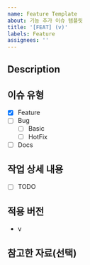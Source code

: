 ```yaml
---
name: Feature Template
about: 기능 추가 이슈 템플릿
title: '[FEAT] (v)'
labels: Feature
assignees: ''
---
```


## Description

## 이슈 유형 <!-- 체크는 수정하지 말것 -->

- [x] Feature
- [ ] Bug
  - [ ] Basic
  - [ ] HotFix
- [ ] Docs

## 작업 상세 내용

- [ ] TODO

## 적용 버전

- v

## 참고한 자료(선택)
